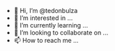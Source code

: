 - 👋 Hi, I’m @tedonbulza
- 👀 I’m interested in ...
- 🌱 I’m currently learning ...
- 💞️ I’m looking to collaborate on ...
- 📫 How to reach me ...

<!---
tedonbulza/tedonbulza is a ✨ special ✨ repository because its `README.md` (this file) appears on your GitHub profile.
You can click the Preview link to take a look at your changes.
--->
